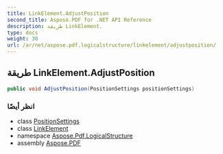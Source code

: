 ```yaml
---
title: LinkElement.AdjustPosition
second_title: Aspose.PDF for .NET API Reference
description: طريقة LinkElement.
type: docs
weight: 30
url: /ar/net/aspose.pdf.logicalstructure/linkelement/adjustposition/
---
```

## طريقة LinkElement.AdjustPosition

```csharp
public void AdjustPosition(PositionSettings positionSettings)
```

### انظر أيضًا

* class [PositionSettings](../../../aspose.pdf.tagged/positionsettings/)
* class [LinkElement](../)
* namespace [Aspose.Pdf.LogicalStructure](../../../aspose.pdf.logicalstructure/)
* assembly [Aspose.PDF](../../../)
